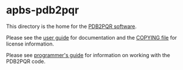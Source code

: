 apbs-pdb2pqr
============

This directory is the home for the [PDB2PQR software](http://www.poissonboltzmann.org/docs/structures-ready/). 

Please see the [user guide](http://www.poissonboltzmann.org/docs/pdb2pqr-algorithm-description/) for documentation and the [COPYING file](COPYING) for license information.

Please see [programmer's guide](http://www.poissonboltzmann.org/docs/pdb2pqr-programmers/) for information on working with the PDB2PQR code. 
